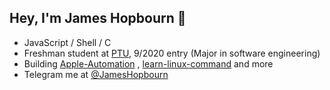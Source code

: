 ## Hey, I'm James Hopbourn 👋

- JavaScript / Shell / C
- Freshman student at [PTU](https://www.ptu.edu.cn), 9/2020 entry (Major in software engineering)
- Building [Apple-Automation](https://github.com/JamesHopbourn/Apple-Automation) , [learn-linux-command](https://github.com/JamesHopbourn/learn-linux-command) and more
- Telegram me at [@JamesHopbourn](https://t.me/JamesHopbourn)
